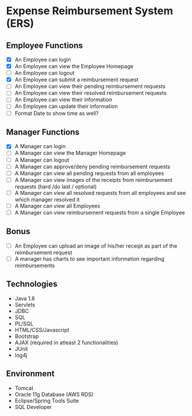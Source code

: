 # Expense Reimbursement System (ERS)

## Employee Functions
- [x] An Employee can login
- [x] An Employee can view the Employee Homepage
- [ ] An Employee can logout
- [x] An Employee can submit a reimbursement request
- [ ] An Employee can view their pending reimbursement requests
- [ ] An Employee can view their resolved reimbursement requests
- [ ] An Employee can view their information
- [ ] An Employee can update their information
- [ ] Format Date to show time as well?

## Manager Functions
- [x] A Manager can login
- [ ] A Manager can view the Manager Homepage
- [ ] A Manager can logout
- [ ] A Manager can approve/deny pending reimbursement requests
- [ ] A Manager can view all pending requests from all employees
- [ ] A Manager can view images of the receipts from reimbursement requests (hard /do last / optional)
- [ ] A Manager can view all resolved requests from all employees and see which manager resolved it
- [ ] A Manager can view all Employees
- [ ] A Manager can view reimbursement requests from a single Employee

## Bonus
- [ ] An Employee can upload an image of his/her receipt as part of the reimbursement request 
- [ ] A manager has charts to see important information regarding reimbursements

## Technologies
- Java 1.8
- Servlets
- JDBC
- SQL
- PL/SQL
- HTML/CSS/Javascript
- Bootstrap
- AJAX (required in atleast 2 functionalities)
- JUnit
- log4j

## Environment
- Tomcat
- Oracle 11g Database (AWS RDS)
- Eclipse/Spring Tools Suite
- SQL Developer
